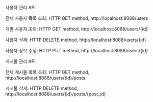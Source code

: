 사용자 관리 API

전체 사용자 목록 조회: HTTP GET method, http://localhost:8088/users

개별 사용자 조회: HTTP GET method, http://localhost:8088/users/{id}

사용자 삭제: HTTP DELETE method, http://localhost:8088/users/{id}

사용자 정보 수정: HTTP PUT method, http://localhost:8088/users/{id}


게시물 관리 API

전체 게시물 목록 조회: HTTP GET method, http://localhost:8088/users/{id}/posts

게시물 삭제: HTTP DELETE method, http://localhost:8088/users/{id}/posts/{post_id}

